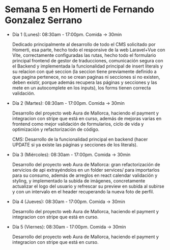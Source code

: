 # Semana 5 en Homerti de Fernando Gonzalez Serrano

- Día 1 (Lunes):
08:30am - 17:00pm.
Comida -> 30min

    Dedicado principalmente al desarrollo de todo el CMS solicitado por Homerti, esa parte, hecho todo el responsive de la web Laravel+Vue con Vite, correctamente configuradas las rutas, hecho todo el formulario principal frontend de gestor de traducciones, comunicación segura con el Backend y implementada la funcionalidad principal de insert literals y su relacion con qué seccion (la seccion tiene previamente definido a que pagina pertenece, no se crean paginas ni secciones si no existen, deben existir, porque además recupera las páginas y secciones y las mete en un autocomplete en los inputs), los forms tienen correcta validación.

- Día 2 (Martes):
08:30am - 17:00pm.
Comida -> 30min

    Desarrollo del proyecto web Aura de Mallorca, haciendo el payment y integracion con stripe que está en curso, además de mejoras varias en frontend como mejor validación de formularios, ciclo de vida y optimización y refactorización de código.

    CMS: Desarrollo de la funcionalidad principal en backend (hacer UPDATE si ya existe las páginas y secciones de los literals).

- Día 3 (Miércoles):
08:30am - 17:00pm.
Comida -> 30min

    Desarrollo del proyecto web Aura de Mallorca: gran refactorización de servicios de api extrayéndolos en un folder services/ para importarlos para su consumo, además de arreglos en react calendar validación y styling, y implementado la subida de imágenes, concretamente actualizar el logo del usuario y refrescar su preview en subida al subirse y con un intervalo en el header recuperando la nueva foto de perfil.

- Día 4 (Jueves):
08:30am - 17:00pm.
Comida -> 30min

    Desarrollo del proyecto web Aura de Mallorca, haciendo el payment y integracion con stripe que está en curso.

- Día 5 (Viernes):
08:30am - 17:00pm.
Comida -> 30min

    Desarrollo del proyecto web Aura de Mallorca, haciendo el payment y integracion con stripe que está en curso.
